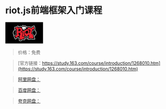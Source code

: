 # riot.js前端框架入门课程

![img](../../../assets/study163/free/6630492721118743991.jpg)

> 价格：免费

> [官方链接：https://study.163.com/course/introduction/1268010.htm](https://study.163.com/course/introduction/1268010.htm)

> [阿里网盘：]()

> [百度网盘：]()

> [夸克网盘：]()
